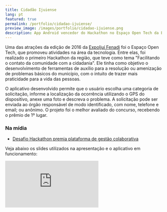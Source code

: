 ```yaml
---
title: Cidadão Ijuiense
lang: pt
featured: true
permalink: /portfolio/cidadao-ijuiense/
preview_image: /images/portfolio/cidadao-ijuiense.png
description: App Android vencedor do Hackathon no Espaço Open Tech da ExpoIjuí Fenadi 2016. Permite que o usuário envie solicitações diretamente ao Poder Público, de modo a agilizar o atendimento dessas ocorrências. 
---
```

Uma das atrações da edição de 2016 da [ExpoIjuí Fenadi](http://expoijuifenadi.com.br/) foi o Espaço Open Tech, que promoveu atividades na área da tecnologia. Entre elas, foi realizado o primeiro Hackathon da região, que teve como tema "Facilitando o contato da comunidade com a cidadania". Ele tinha como objetivo o desenvolvimento de ferramentas de auxílio para a resolução ou amenização de problemas básicos do município, com o intuito de trazer mais praticidade para a vida das pessoas.

O aplicativo desenvolvido permite que o usuário escolha uma categoria de solicitação, informe a localização da ocorrência utilizando o GPS do dispositivo, anexe uma foto e descreva o problema. A solicitação pode ser enviada ao órgão responsável de modo identificado, com nome, telefone e email; ou anônimo. O projeto foi o melhor avaliado do concurso, recebendo o prêmio de 1º lugar.

### Na mídia

* [Desafio Hackathon premia plataforma de gestão colaborativa](http://expoijuifenadi.com.br/desafio-hackathon-premia-iniciativa-de-gestao-colaborativa/)

Veja abaixo os slides utilizados na apresentação e o aplicativo em funcionamento:

<iframe class="iframe-doc" src="https://docs.google.com/presentation/d/1sXyLoh8OLj9_X9JgdlnqCzFLcTro-rgDJun0_XE_4bM/embed?start=false&loop=false&" frameborder="0" allowfullscreen="true" mozallowfullscreen="true" webkitallowfullscreen="true"></iframe>